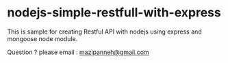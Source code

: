 # nodejs-simple-restfull-with-express
This is sample for creating Restful API with nodejs using express and mongoose node module.

Question ? please email : mazipanneh@gmail.com


